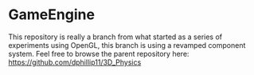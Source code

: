 # GameEngine

This repository is really a branch from what started as a series of experiments using OpenGL, this branch is using a revamped component system. Feel free to browse the parent repository here: https://github.com/dphillip11/3D_Physics
